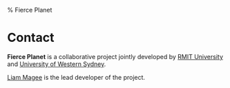 % Fierce Planet

# Contact

**Fierce Planet** is a collaborative project jointly developed by
[RMIT University](http://www.rmit.edu.au)  and [University of Western Sydney](http://www.uws.edu.au).

[Liam Magee](http://www.uws.edu.au/ics/people/researchers/liam_magee) is the lead developer of the project. 

<!--
Other collaborators include:

 - [Anthony Richardson](http://www1.rmit.edu.au/browse/About%20RMIT%2FContact%2FAll%20contacts%2FStaff%2Fby%20name%2FR%2F;ID=yuvu89pijqtp;STATUS=A) (RMIT University).
 - [Nicole Pepperell](http://www1.rmit.edu.au/browse/About%20RMIT%2FContact%2FAll%20contacts%2FStaff%2Fby%20name%2FP%2F;ID=8byriqez887k1;STATUS=A)
 - [Rachel Hendery](http://www.uws.edu.au/staff_profiles/uws_profiles/doctor_rachel_hendery)
-->
